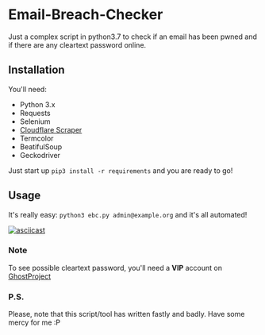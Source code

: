 # Email-Breach-Checker
Just a complex script in python3.7 to check if an email has been pwned and if there are any cleartext password online.

## Installation
You'll need:
- Python 3.x
- Requests 
- Selenium
- [Cloudflare Scraper](https://github.com/Anorov/cloudflare-scrape)
- Termcolor
- BeatifulSoup
- Geckodriver

Just start up `pip3 install -r requirements` and you are ready to go!

## Usage
It's really easy:
`python3 ebc.py admin@example.org` and it's all automated!

[![asciicast](https://asciinema.org/a/210208.png)](https://asciinema.org/a/210208)

### Note
To see possible cleartext password, you'll need a **VIP** account on [GhostProject](http://ghostproject.fr)

### P.S.
Please, note that this script/tool has written fastly and badly. Have some mercy for me :P

